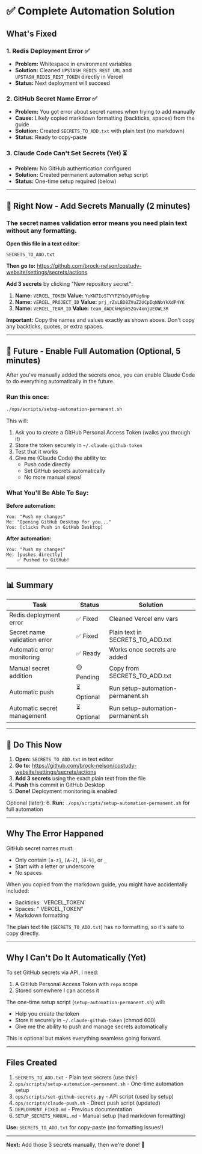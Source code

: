 # ✅ Complete Automation Solution

## What's Fixed

### 1. Redis Deployment Error ✅
- **Problem:** Whitespace in environment variables
- **Solution:** Cleaned `UPSTASH_REDIS_REST_URL` and `UPSTASH_REDIS_REST_TOKEN` directly in Vercel
- **Status:** Next deployment will succeed

### 2. GitHub Secret Name Error ✅
- **Problem:** You got error about secret names when trying to add manually
- **Cause:** Likely copied markdown formatting (backticks, spaces) from the guide
- **Solution:** Created `SECRETS_TO_ADD.txt` with plain text (no markdown)
- **Status:** Ready to copy-paste

### 3. Claude Code Can't Set Secrets (Yet) ⏳
- **Problem:** No GitHub authentication configured
- **Solution:** Created permanent automation setup script
- **Status:** One-time setup required (below)

---

## 🚀 Right Now - Add Secrets Manually (2 minutes)

### The secret names validation error means you need plain text without any formatting.

**Open this file in a text editor:**
```
SECRETS_TO_ADD.txt
```

**Then go to:** https://github.com/brock-nelson/costudy-website/settings/secrets/actions

**Add 3 secrets** by clicking "New repository secret":

1. **Name:** `VERCEL_TOKEN` **Value:** `YoKN7IoSTYYF2YbDyUFdg6np`
2. **Name:** `VERCEL_PROJECT_ID` **Value:** `prj_rZsLBD8ZVuZ2UCpIqNNbYkXdP4YK`
3. **Name:** `VERCEL_TEAM_ID` **Value:** `team_dADCkHgSm52Gv4xnjUEOWL3R`

**Important:** Copy the names and values exactly as shown above. Don't copy any backticks, quotes, or extra spaces.

---

## 🔧 Future - Enable Full Automation (Optional, 5 minutes)

After you've manually added the secrets once, you can enable Claude Code to do everything automatically in the future.

### Run this once:

```bash
./ops/scripts/setup-automation-permanent.sh
```

This will:
1. Ask you to create a GitHub Personal Access Token (walks you through it)
2. Store the token securely in `~/.claude-github-token`
3. Test that it works
4. Give me (Claude Code) the ability to:
   - Push code directly
   - Set GitHub secrets automatically
   - No more manual steps!

### What You'll Be Able To Say:

**Before automation:**
```
You: "Push my changes"
Me: "Opening GitHub Desktop for you..."
You: [clicks Push in GitHub Desktop]
```

**After automation:**
```
You: "Push my changes"
Me: [pushes directly]
    ✅ Pushed to GitHub!
```

---

## 📊 Summary

| Task | Status | Solution |
|------|--------|----------|
| Redis deployment error | ✅ Fixed | Cleaned Vercel env vars |
| Secret name validation error | ✅ Fixed | Plain text in SECRETS_TO_ADD.txt |
| Automatic error monitoring | ✅ Ready | Works once secrets are added |
| Manual secret addition | 🟡 Pending | Copy from SECRETS_TO_ADD.txt |
| Automatic push | ⏳ Optional | Run setup-automation-permanent.sh |
| Automatic secret management | ⏳ Optional | Run setup-automation-permanent.sh |

---

## 🎯 Do This Now

1. **Open:** `SECRETS_TO_ADD.txt` in text editor
2. **Go to:** https://github.com/brock-nelson/costudy-website/settings/secrets/actions
3. **Add 3 secrets** using the exact plain text from the file
4. **Push** this commit in GitHub Desktop
5. **Done!** Deployment monitoring is enabled

Optional (later):
6. **Run:** `./ops/scripts/setup-automation-permanent.sh` for full automation

---

## Why The Error Happened

GitHub secret names must:
- Only contain `[a-z]`, `[A-Z]`, `[0-9]`, or `_`
- Start with a letter or underscore
- No spaces

When you copied from the markdown guide, you might have accidentally included:
- Backticks: \`VERCEL_TOKEN\`
- Spaces: " VERCEL_TOKEN"
- Markdown formatting

The plain text file (`SECRETS_TO_ADD.txt`) has no formatting, so it's safe to copy directly.

---

## Why I Can't Do It Automatically (Yet)

To set GitHub secrets via API, I need:
1. A GitHub Personal Access Token with `repo` scope
2. Stored somewhere I can access it

The one-time setup script (`setup-automation-permanent.sh`) will:
- Help you create the token
- Store it securely in `~/.claude-github-token` (chmod 600)
- Give me the ability to push and manage secrets automatically

This is optional but makes everything seamless going forward.

---

## Files Created

1. `SECRETS_TO_ADD.txt` - Plain text secrets (use this!)
2. `ops/scripts/setup-automation-permanent.sh` - One-time automation setup
3. `ops/scripts/set-github-secrets.py` - API script (used by setup)
4. `ops/scripts/claude-push.sh` - Direct push script (updated)
5. `DEPLOYMENT_FIXED.md` - Previous documentation
6. `SETUP_SECRETS_MANUAL.md` - Manual setup (had markdown formatting)

**Use:** `SECRETS_TO_ADD.txt` for copy-paste (no formatting issues!)

---

**Next:** Add those 3 secrets manually, then we're done! 🎉
